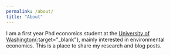 ```yaml
---
permalink: /about/
title: "About"
---
```


I am a first year Phd economics student at the [University of Washington](https://econ.washington.edu/people/erik-andersen){:target="_blank"}, mainly interested in environmental economics. This is a place to share my research and blog posts. 
